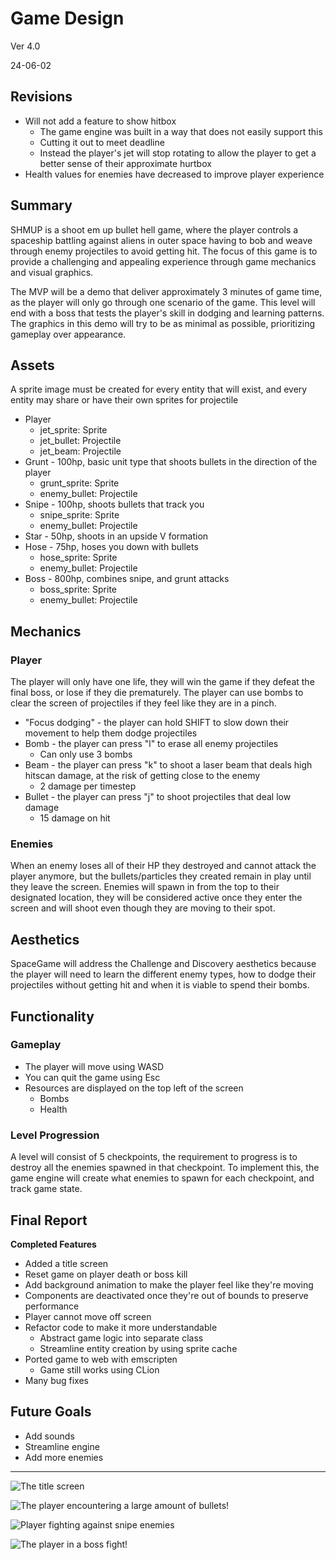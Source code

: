# Game Design

Ver 4.0

24-06-02

## Revisions

- Will not add a feature to show hitbox
	- The game engine was built in a way that does not easily support this
	- Cutting it out to meet deadline
	- Instead the player's jet will stop rotating to allow the player to get a better sense of their approximate hurtbox
- Health values for enemies have decreased to improve player experience

## Summary
SHMUP is a shoot em up bullet hell game, where the player controls a spaceship battling against aliens in outer space having to bob and weave through enemy projectiles to avoid getting hit. The focus of this game is to provide a challenging and appealing experience through game mechanics and visual graphics.

The MVP will be a demo that deliver approximately 3 minutes of game time, as the player will only go through one scenario of the game. This level will end with a boss that tests the player's skill in dodging and learning patterns. The graphics in this demo will try to be as minimal as possible, prioritizing gameplay over appearance.

## Assets
A sprite image must be created for every entity that will exist, and every entity may share or have their own sprites for projectile

- Player
	- jet_sprite: Sprite
	- jet_bullet: Projectile
	- jet_beam: Projectile
- Grunt - 100hp, basic unit type that shoots bullets in the direction of the player
	- grunt_sprite: Sprite
	- enemy_bullet: Projectile
- Snipe - 100hp, shoots bullets that track you
	- snipe_sprite: Sprite
	- enemy_bullet: Projectile
- Star - 50hp, shoots in an upside V formation
- Hose - 75hp, hoses you down with bullets
	- hose_sprite: Sprite
	- enemy_bullet: Projectile
- Boss - 800hp, combines snipe, and grunt attacks
	- boss_sprite: Sprite
	- enemy_bullet: Projectile

## Mechanics

### Player
The player will only have one life, they will win the game if they defeat the final boss, or lose if they die prematurely. The player can use bombs to clear the screen of projectiles if they feel like they are in a pinch.

- "Focus dodging" - the player can hold SHIFT to slow down their movement to help them dodge projectiles  
- Bomb - the player can press "l" to erase all enemy projectiles
	- Can only use 3 bombs
- Beam - the player can press "k" to shoot a laser beam that deals high hitscan damage, at the risk of getting close to the enemy
	- 2 damage per timestep
- Bullet - the player can press "j" to shoot projectiles that deal low damage
	- 15 damage on hit

### Enemies
When an enemy loses all of their HP they destroyed and cannot attack the player anymore, but the bullets/particles they created remain in play until they leave the screen. Enemies will spawn in from the top to their designated location, they will be considered active once they enter the screen and will shoot even though they are moving to their spot.

## Aesthetics
SpaceGame will address the Challenge and Discovery aesthetics because the player will need to learn the different enemy types, how to dodge their projectiles without getting hit and when it is viable to spend their bombs.

## Functionality

### Gameplay

- The player will move using WASD
- You can quit the game using Esc
- Resources are displayed on the top left of the screen
	- Bombs
    - Health

### Level Progression
A level will consist of 5 checkpoints, the requirement to progress is to destroy all the enemies spawned in that checkpoint. To implement this, the game engine will create what enemies to spawn for each checkpoint, and track game state.

## Final Report

**Completed Features**

- Added a title screen
- Reset game on player death or boss kill
- Add background animation to make the player feel like they're moving
- Components are deactivated once they're out of bounds to preserve performance
- Player cannot move off screen
- Refactor code to make it more understandable
	- Abstract game logic into separate class
	- Streamline entity creation by using sprite cache
- Ported game to web with emscripten
	- Game still works using CLion
- Many bug fixes

## Future Goals

- Add sounds
- Streamline engine
- Add more enemies

____

![The title screen](imgs/shmup1.png)

![The player encountering a large amount of bullets!](imgs/shmup3.png)

![Player fighting against snipe enemies](imgs/shmup4.png)

![The player in a boss fight!](imgs/shmup2.png)

